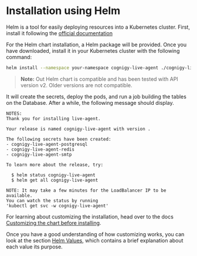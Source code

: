 # Installation using Helm

Helm is a tool for easily deploying resources into a Kubernetes cluster. First, install it following the [official documentation](https://helm.sh/docs/intro/install/)

For the Helm chart installation, a Helm package will be provided. Once you have downloaded, install it in your Kubernetes cluster with the following command:

```sh
helm install --namespace your-namespace cognigy-live-agent ./cognigy-live-agent
```

>**Note:** Out Helm chart is compatible and has been tested with API version v2. Older versions are not compatible.

It will create the secrets, deploy the pods, and run a job building the tables on the Database. After a while, the following message should display.

```
NOTES:
Thank you for installing live-agent.

Your release is named cognigy-live-agent with version .

The following secrets have been created:
- cognigy-live-agent-postgresql
- cognigy-live-agent-redis
- cognigy-live-agent-smtp

To learn more about the release, try:

  $ helm status cognigy-live-agent
  $ helm get all cognigy-live-agent

NOTE: It may take a few minutes for the LoadBalancer IP to be available.
You can watch the status by running
'kubectl get svc -w cognigy-live-agent'
```

For learning about customizing the installation, head over to the docs [Customizing the chart before installing](https://helm.sh/docs/intro/using_helm/#customizing-the-chart-before-installing). 

Once you have a good understanding of how customizing works, you can look at the section [Helm Values]({{config.site_url}}live-agent/installation/helm-values/), which contains a brief explanation about each value its purpose.
